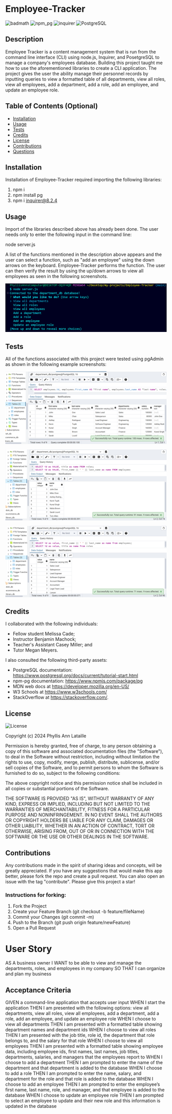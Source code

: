 # Employee-Tracker

![badmath](https://img.shields.io/github/languages/top/lernantino/badmath) ![npm_pg](https://img.shields.io/badge/npm_pg-8.11.5-violet) ![inquirer](https://img.shields.io/badge/inquirer-8.2.4-green) ![PostgreSQL](https://img.shields.io/badge/PostgreSQL-16.3-blue)

## Description

Employee Tracker is a content management system that is run from the command line interface (CLI) using node.js, Inquirer, and PosetgreSQL to manage a company's employees database. Building this project taught me how to use the aforementioned libraries to create a CLI application. The project gives the user the ability manage their personnel records by inputting queries to view a formatted table of all departments, view all roles, view all employees, add a department, add a role, add an employee, and update an employee role.

## Table of Contents (Optional)

- [Installation](#installation)
- [Usage](#usage)
- [Tests](#tests)
- [Credits](#credits)
- [License](#license)
- [Contributions](#contributions)
- [Questions](#questions)

## Installation

Installation of Employee-Tracker required importing the following libraries:

1. npm i
2. npm install pg
3. npm i inquirer@8.2.4

## Usage

Import of the libraries described above has already been done. The user needs only to enter the following input in the command line:

node server.js

A list of the functions mentioned in the description above appears and the user can select a function, such as "add an employee" using the down arrows on the keyboard. Employee-Tracker performs the function. The user can then verify the result by using the up/down arrows to view all employees as seen in the following screenshots.

![List of Available Functions](/assets/images/ScreenshotFunctionList.png)

## Tests

All of the functions associated with this project were tested using pgAdmin as shown in the following example screenshots:

![Test View All Employeess](/assets/images/ScreenshotViewAllEmployees.png)

![Test Add An Employee](/assets/images/ScreenshoAddEmployee.png)

![Test Update a Department](/assets/images/ScreenshotUpdateEmployeeRole.png)

## Credits

I collaborated with the following individuals:

- Fellow student Melissa Cade;
- Instructor Benjamin Machock;
- Teacher's Assistant Casey Miller; and
- Tutor Megan Meyers.

I also consulted the following third-party assets:

- PostgreSQL documentation: https://www.postgresql.org/docs/current/tutorial-start.html
- npm-pg documentation: https://www.npmjs.com/package/pg
- MDN web docs at https://developer.mozilla.org/en-US/
- W3 Schools at https://www.w3schools.com/
- StackOverflow at https://stackoverflow.com/.

## License

![License](https://img.shields.io/badge/License-MIT-blue.svg)

Copyright (c) 2024 Phyllis Ann Lataille

Permission is hereby granted, free of charge, to any person obtaining a copy
of this software and associated documentation files (the "Software"), to deal
in the Software without restriction, including without limitation the rights
to use, copy, modify, merge, publish, distribute, sublicense, and/or sell
copies of the Software, and to permit persons to whom the Software is
furnished to do so, subject to the following conditions:

The above copyright notice and this permission notice shall be included in all
copies or substantial portions of the Software.

THE SOFTWARE IS PROVIDED "AS IS", WITHOUT WARRANTY OF ANY KIND, EXPRESS OR IMPLIED, INCLUDING BUT NOT LIMITED TO THE WARRANTIES OF MERCHANTABILITY,
FITNESS FOR A PARTICULAR PURPOSE AND NONINFRINGEMENT. IN NO EVENT SHALL THE AUTHORS OR COPYRIGHT HOLDERS BE LIABLE FOR ANY CLAIM, DAMAGES OR OTHER LIABILITY, WHETHER IN AN ACTION OF CONTRACT, TORT OR OTHERWISE, ARISING FROM, OUT OF OR IN CONNECTION WITH THE SOFTWARE OR THE USE OR OTHER DEALINGS IN THE SOFTWARE.

## Contributions

Any contributions made in the spirit of sharing ideas and concepts, will be greatly appreciated. If you have any suggestions that would make this app better, please fork the repo and create a pull request. You can also open an issue with the tag "contribute". Please give this project a star!

### Instructions for forking:

1. Fork the Project
2. Create your Feature Branch (git checkout -b feature/fileName)
3. Commit your Changes (git commit -m)
4. Push to the Branch (git push origin feature/newFeature)
5. Open a Pull Request

# User Story

AS A business owner
I WANT to be able to view and manage the departments, roles, and employees in my company
SO THAT I can organize and plan my business

## Acceptance Criteria

GIVEN a command-line application that accepts user input
WHEN I start the application
THEN I am presented with the following options: view all departments, view all roles, view all employees, add a department, add a role, add an employee, and update an employee role
WHEN I choose to view all departments
THEN I am presented with a formatted table showing department names and department ids
WHEN I choose to view all roles
THEN I am presented with the job title, role id, the department that role belongs to, and the salary for that role
WHEN I choose to view all employees
THEN I am presented with a formatted table showing employee data, including employee ids, first names, last names, job titles, departments, salaries, and managers that the employees report to
WHEN I choose to add a department
THEN I am prompted to enter the name of the department and that department is added to the database
WHEN I choose to add a role
THEN I am prompted to enter the name, salary, and department for the role and that role is added to the database
WHEN I choose to add an employee
THEN I am prompted to enter the employee’s first name, last name, role, and manager, and that employee is added to the database
WHEN I choose to update an employee role
THEN I am prompted to select an employee to update and their new role and this information is updated in the database
